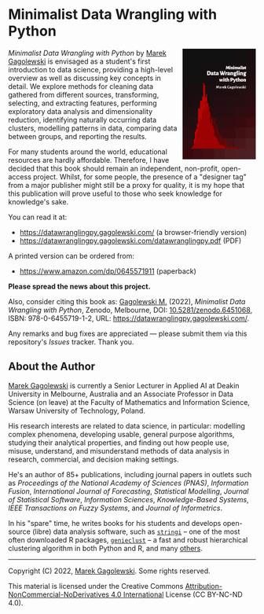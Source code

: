 # Minimalist Data Wrangling with Python

<img src="docs/_static/img/cover.png" align="right" height="225" />

*Minimalist Data Wrangling with Python* by [Marek Gagolewski][1]
is envisaged as a student's first
introduction to data science, providing a high-level overview as well as
discussing key concepts in detail. We explore methods for
cleaning data gathered from different sources, transforming, selecting, and
extracting features, performing exploratory data analysis and dimensionality
reduction, identifying naturally occurring data clusters, modelling patterns in
data, comparing data between groups, and reporting the results.

For many students around the world, educational resources are hardly
affordable. Therefore, I have decided that this book should remain
an independent, non-profit, open-access project.
Whilst, for some people, the presence of a "designer tag" from a
major publisher might still be a proxy for quality, it is my hope
that this publication will prove useful to those who seek knowledge for
knowledge's sake.

You can read it at:

* <https://datawranglingpy.gagolewski.com/> (a browser-friendly version)
* <https://datawranglingpy.gagolewski.com/datawranglingpy.pdf> (PDF)

A printed version can be ordered from:

* <https://www.amazon.com/dp/0645571911> (paperback)



**Please spread the news about this project.**

Also, consider citing this book as:
[Gagolewski M.][1] (2022), *Minimalist Data Wrangling with Python*,
Zenodo, Melbourne,
DOI: [10.5281/zenodo.6451068](https://dx.doi.org/10.5281/zenodo.6451068),
ISBN: 978-0-6455719-1-2,
URL: <https://datawranglingpy.gagolewski.com/>.

Any remarks and bug fixes are appreciated — please submit them via
this repository's *Issues* tracker. Thank you.



## About the Author

[Marek Gagolewski][1]
is currently a Senior Lecturer in Applied AI at Deakin University in Melbourne,
Australia and an Associate Professor in Data Science (on leave) at the Faculty
of Mathematics and Information Science, Warsaw University of Technology, Poland.

His research interests are related to data science, in particular: modelling
complex phenomena, developing usable, general purpose algorithms, studying
their analytical properties, and finding out how people use, misuse,
understand, and misunderstand methods of data analysis in research, commercial,
and decision making settings.

He's an author of 85+ publications, including journal papers
in outlets such as *Proceedings of the National Academy of Sciences (PNAS)*,
*Information Fusion*, *International Journal of Forecasting*,
*Statistical Modelling*, *Journal of Statistical Software*,
*Information Sciences*, *Knowledge-Based Systems*,
*IEEE Transactions on Fuzzy Systems*, and *Journal of Informetrics*.

In his "spare" time, he writes books for his students and develops open-source
(libre) data analysis software, such as
[`stringi`](https://stringi.gagolewski.com) –
one of the most often downloaded R packages,
[`genieclust`](https://genieclust.gagolewski.com) – a fast and robust
hierarchical clustering algorithm in both Python and R,
and many [others](https://github.com/gagolews).


--------------------------------------------------------------------------------

Copyright (C) 2022, [Marek Gagolewski][1]. Some rights reserved.

This material is licensed under the Creative Commons
[Attribution-NonCommercial-NoDerivatives 4.0 International][2] License
(CC BY-NC-ND 4.0).

[1]: https://www.gagolewski.com
[2]: https://creativecommons.org/licenses/by-nc-nd/4.0/
